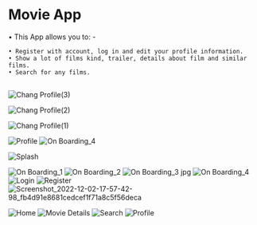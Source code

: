 # Movie App
• This App allows you to: -

    • Register with account, log in and edit your profile information.
    • Show a lot of films kind, trailer, details about film and similar films.
    • Search for any films.
##
![Chang Profile(3)](https://github.com/MohammedAshraf19/Test/assets/92050638/079da272-376e-46b7-a254-d694125de49c)

![Chang Profile(2)](https://github.com/MohammedAshraf19/Test/assets/92050638/9cbc9dee-828d-4ffc-b94e-429f127a3d42)

![Chang Profile(1)](https://github.com/MohammedAshraf19/Test/assets/92050638/5f7b2e27-cc88-4546-9129-089f468a7b78)


![Profile](https://github.com/MohammedAshraf19/Test/assets/92050638/3ea9bdf4-d6e1-44bf-97a9-2c2fe18dc293)
![On Boarding_4](https://github.com/MohammedAshraf19/Test/assets/92050638/048ff872-9909-4242-a562-ee3264d71d11)

![Splash](https://github.com/MohammedAshraf19/Test/assets/92050638/1e7a5dde-f877-4047-9a57-d22c1c65b59f)

![On Boarding_1](https://github.com/MohammedAshraf19/Test/assets/92050638/cf4d11fe-14a5-4d7b-b064-8e3e480fa059)
![On Boarding_2](https://github.com/MohammedAshraf19/Test/assets/92050638/51b718ec-13e6-4d85-b444-51d7452813dd)
![On Boarding_3 jpg](https://github.com/MohammedAshraf19/Test/assets/92050638/994e84b3-4b5a-4a2f-b0e6-f7441ab6b93b)
![On Boarding_4](https://github.com/MohammedAshraf19/Test/assets/92050638/cfe5b4c6-bec4-4075-8227-df4a42dbd0c9)
![Login](https://github.com/MohammedAshraf19/Test/assets/92050638/e332ff2f-0ccd-48d9-aa52-b9ffc65382b2)
![Register](https://github.com/MohammedAshraf19/Test/assets/92050638/a1be0a83-6985-4796-89af-7cfc1144d6cc)
![Screenshot_2022-12-02-17-57-42-98_fb4d91e8681cedcef1f71a8c5f56deca](https://github.com/MohammedAshraf19/Test/assets/92050638/8095587f-4115-4ce4-a8ef-30925ba96fb3)

![Home](https://github.com/MohammedAshraf19/Test/assets/92050638/138dee14-f61d-4887-9ad7-d4775c46682d)
![Movie Details](https://github.com/MohammedAshraf19/Test/assets/92050638/71f56db0-2cdd-4628-9fc2-69559609aae3)
![Search](https://github.com/MohammedAshraf19/Test/assets/92050638/555df381-8f1d-4021-8952-30c27771b9fb)
![Profile](https://github.com/MohammedAshraf19/Test/assets/92050638/719eb21e-a60a-419c-bd59-86de479fa003)
